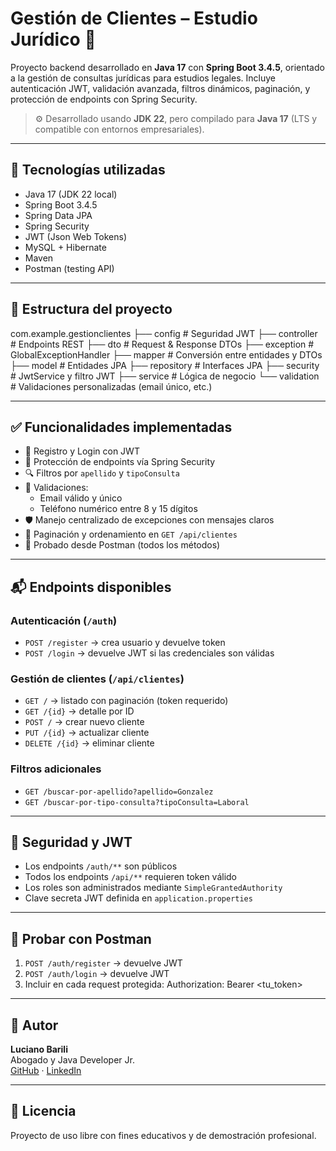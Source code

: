 # Gestión de Clientes – Estudio Jurídico 🧾

Proyecto backend desarrollado en **Java 17** con **Spring Boot 3.4.5**, orientado a la gestión de consultas jurídicas para estudios legales. Incluye autenticación JWT, validación avanzada, filtros dinámicos, paginación, y protección de endpoints con Spring Security.

> ⚙️ Desarrollado usando **JDK 22**, pero compilado para **Java 17** (LTS y compatible con entornos empresariales).

---

## 🚀 Tecnologías utilizadas

- Java 17 (JDK 22 local)
- Spring Boot 3.4.5
- Spring Data JPA
- Spring Security
- JWT (Json Web Tokens)
- MySQL + Hibernate
- Maven
- Postman (testing API)

---

## 🧱 Estructura del proyecto

com.example.gestionclientes
├── config # Seguridad JWT
├── controller # Endpoints REST
├── dto # Request & Response DTOs
├── exception # GlobalExceptionHandler
├── mapper # Conversión entre entidades y DTOs
├── model # Entidades JPA
├── repository # Interfaces JPA
├── security # JwtService y filtro JWT
├── service # Lógica de negocio
└── validation # Validaciones personalizadas (email único, etc.)


---

## ✅ Funcionalidades implementadas

- 🔐 Registro y Login con JWT
- 🔏 Protección de endpoints vía Spring Security
- 🔍 Filtros por `apellido` y `tipoConsulta`
- 📄 Validaciones:
  - Email válido y único
  - Teléfono numérico entre 8 y 15 dígitos
- 🛡 Manejo centralizado de excepciones con mensajes claros
- 🧭 Paginación y ordenamiento en `GET /api/clientes`
- 🧪 Probado desde Postman (todos los métodos)

---

## 📬 Endpoints disponibles

### Autenticación (`/auth`)
- `POST /register` → crea usuario y devuelve token
- `POST /login` → devuelve JWT si las credenciales son válidas

### Gestión de clientes (`/api/clientes`)
- `GET /` → listado con paginación (token requerido)
- `GET /{id}` → detalle por ID
- `POST /` → crear nuevo cliente
- `PUT /{id}` → actualizar cliente
- `DELETE /{id}` → eliminar cliente

### Filtros adicionales
- `GET /buscar-por-apellido?apellido=Gonzalez`
- `GET /buscar-por-tipo-consulta?tipoConsulta=Laboral`

---

## 🔐 Seguridad y JWT

- Los endpoints `/auth/**` son públicos
- Todos los endpoints `/api/**` requieren token válido
- Los roles son administrados mediante `SimpleGrantedAuthority`
- Clave secreta JWT definida en `application.properties`

---

## 🧪 Probar con Postman

1. `POST /auth/register` → devuelve JWT
2. `POST /auth/login` → devuelve JWT
3. Incluir en cada request protegida:
Authorization: Bearer <tu_token>


---

## 👤 Autor

**Luciano Barili**  
Abogado y Java Developer Jr.  
[GitHub](https://github.com/tu_usuario) · [LinkedIn](https://linkedin.com/in/tu_usuario)

---

## 📝 Licencia

Proyecto de uso libre con fines educativos y de demostración profesional.

